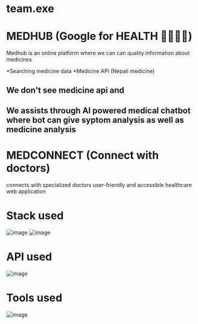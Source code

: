# team.exe
# MEDHUB (Google for HEALTH 👩‍⚕️📝💊)
Medhub is an online platform where 
we can can quality information about 
medicines 

*Searching medicine data
*Medicine API (Nepali medicine)


We don't see medicine api and 
---------------------------------------------
We assists through AI powered medical chatbot 
where bot can give syptom analysis as well as 
medicine analysis 
---------------------------------------------
# MEDCONNECT (Connect with doctors)
connects with specialized doctors
user-friendly and accessible healthcare web application

# Stack used


![image](https://github.com/sypase/team.exe/assets/144668261/b04b56b0-9adf-492d-88de-0295b98febd8)
![image](https://github.com/sypase/team.exe/assets/144668261/a7bc7f49-ebe6-4108-b0a2-99a99e7494f9)


# API used

![image](https://github.com/sypase/team.exe/assets/144668261/f9d040ea-45ec-4683-880b-9410c026f582)


# Tools used

![image](https://github.com/sypase/team.exe/assets/144668261/6db63d04-6390-4ab0-b7d6-f617b6f010a2)

